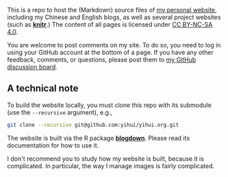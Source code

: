 This is a repo to host the (Markdown) source files of [my personal website](https://yihui.org), including my Chinese and English blogs, as well as several project websites (such as [**knitr**](https://github.com/yihui/knitr).) The content of all pages is licensed under [CC BY-NC-SA 4.0](http://creativecommons.org/licenses/by-nc-sa/4.0/).

You are welcome to post comments on my site. To do so, you need to log in using your GitHub account at the bottom of a page. If you have any other feedback, comments, or questions, please post them to [my GitHub discussion board](https://github.com/yihui/yihui.org/discussions).

## A technical note

To build the website locally, you must clone this repo with its submodule (use the `--recursive` argument), e.g.,

```bash
git clone --recursive git@github.com:yihui/yihui.org.git
```

The website is built via the R package [**blogdown**](https://github.com/rstudio/blogdown). Please read its documentation for how to use it.

I don't recommend you to study how my website is built, because it is complicated. In particular, the way I manage images is fairly complicated.
